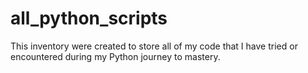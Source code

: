 # all_python_scripts
This inventory were created to store all of my code that I have tried or encountered during my Python journey to mastery.
